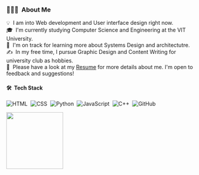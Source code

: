<!-- ## 👋 &nbsp;Hey there! I'm Shivam -->

### 👨🏻‍💻 &nbsp;About Me

💡 &nbsp;I am into Web development and User interface design right now.\
🎓 &nbsp;I'm currently studying Computer Science and Engineering at the VIT University.\
🌱 &nbsp;I'm on track for learning more about Systems Design and architectutre.\
✍️ &nbsp;In my free time, I pursue Graphic Design and Content Writing for university club as hobbies.\
📄 &nbsp;Please have a look at my [Resume](https://github.com/shvm-k/shvm-k/files/9499618/Profile.pdf) for more details about me. I'm open to feedback and suggestions!

#### 🛠 &nbsp;Tech Stack
![HTML](https://img.shields.io/badge/-HTML-05122A?style=flat&logo=HTML5)&nbsp;
![CSS](https://img.shields.io/badge/-CSS-05122A?style=flat&logo=CSS3&logoColor=1572B6)&nbsp;
![Python](https://img.shields.io/badge/-Python-05122A?style=flat&logo=python)&nbsp;
![JavaScript](https://img.shields.io/badge/-JavaScript-05122A?style=flat&logo=javascript)&nbsp;
![C++](https://img.shields.io/badge/-C++-05122A?style=flat&logo=C%2B%2B&logoColor=00599C)&nbsp;
![GitHub](https://img.shields.io/badge/-GitHub-05122A?style=flat&logo=github)&nbsp;

<!---
INCIBLA/INCIBLA is a ✨ special ✨ repository because its `README.md` (this file) appears on your GitHub profile.
You can click the Preview link to take a look at your changes.
--->
<p align="center">
<a href="https://github.com/shvm-k">
 <img height="150em" src="https://github-readme-stats-eight-theta.vercel.app/api/top-langs/?username=shvm-k&layout=compact&langs_count=8&theme=algolia" align="left"/>
</a>
</p>
